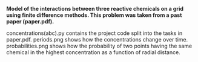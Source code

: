 **Model of the interactions between three reactive chemicals on a grid using finite difference methods. This problem was taken from a past paper (paper.pdf).**

concentrations(abc).py contains the project code split into the tasks in paper.pdf.
periods.png shows how the concentrations change over time.
probabilities.png shows how the probability of two points having the same chemical in the highest concentration as a function of radial distance.
